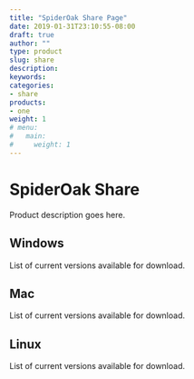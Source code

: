 ```yaml
---
title: "SpiderOak Share Page"
date: 2019-01-31T23:10:55-08:00
draft: true
author: ""
type: product
slug: share
description: 
keywords: 
categories: 
- share
products: 
- one
weight: 1
# menu: 
#   main:
#     weight: 1
---
```


# SpiderOak Share
Product description goes here. 

## Windows 
List of current versions available for download. 

## Mac 
List of current versions available for download. 

## Linux
List of current versions available for download. 



